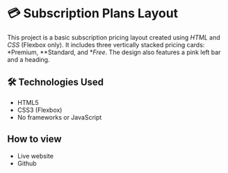 # 💳 Subscription Plans Layout

This project is a basic subscription pricing layout created using *HTML* and *CSS* (Flexbox only). It includes three vertically stacked pricing cards: *Premium, **Standard, and **Free*. The design also features a pink left bar and a heading.

## 🛠️ Technologies Used
- HTML5
- CSS3 (Flexbox)
- No frameworks or JavaScript
##     How to view
 - Live website
 - Github
